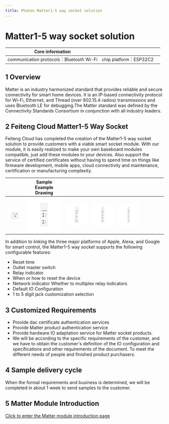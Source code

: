 ```yaml
---
title: Phaten Matter1-5 way socket solution
---
```


#  Matter1-5 way socket solution

| Core information |        |         |
| -------- | ---------- |------------ |
| communication protocols：Bluetooth Wi-Fi |   chip platform：ESP32C2   |          |

## 1 Overview
Matter is an industry harmonized standard that provides reliable and secure connectivity for smart home devices. It is an IP-based connectivity protocol for Wi-Fi, Ethernet, and Thread (over 802.15.4 radios) transmissions and uses Bluetooth LE for debugging.The Matter standard was defined by the Connectivity Standards Consortium in conjunction with all industry leaders.

<!-- ![tupian](/assets/images/matter/overview.png)

![可提供设备关系](/assets/images/matter/产品提供设备图.png) -->

## 2 Feiteng Cloud Matter1-5 Way Socket

Feiteng Cloud has completed the creation of the Matter1-5 way socket solution to provide customers with a viable smart socket module. With our module, it is easily realized to make your own baseboard modules compatible, just add these modules to your devices. Also support the service of certified certificates without having to spend time on things like firmware development, mobile apps, cloud connectivity and maintenance, certification or manufacturing complexity.

|    <th>Sample Example Drawing</th>     |   <th></th>     |      <th></th>     |    <th></th>      |    <th></th>       |
| ----  |  --------- | ------ | --------- | --------- |
|   ![1 way socket](/assets/images/matter/1插座.png)    |    ![2 way socket](/assets/images/matter/2插座.png)     |     ![3 way socket](/assets/images/matter/3插座.png)     |     ![4 way socket](/assets/images/matter/4插座.png)    |       ![5 way socket](/assets/images/matter/5插座.png)      |

In addition to linking the three major platforms of Apple, Alexa, and Google for smart control, the Matter1-5 way socket supports the following configurable features:

- Reset time
- Outlet master switch
- Relay indicator
- When or how to reset the device
- Network indicator Whether to multiplex relay indicators
- Default IO Configuration
- 1 to 5 digit jack customization selection


## 3 Customized Requirements

- Provide dac certificate authentication services
- Provide Matter product authentication service
- Provide hardware IO adaptation service for Matter socket products.
- We will be according to the specific requirements of the customer, and we have to obtain the customer's definition of the IO configuration and specifications and other requirements of the document.
  To meet the different needs of people and finished product purchasers.

## 4 Sample delivery cycle
When the formal requirements and business is determined, we will be completed in about 1 week to send samples to the customer.


## 5 Matter Module Introduction

[Click to enter the Matter module introduction page](../../products/matter/socket1_5.md) 

